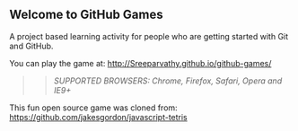 ## Welcome to GitHub Games

A project based learning activity for people who are getting started with Git and GitHub.

You can play the game at: http://Sreeparvathy.github.io/github-games/

>> _*SUPPORTED BROWSERS*: Chrome, Firefox, Safari, Opera and IE9+_

This fun open source game was cloned from: https://github.com/jakesgordon/javascript-tetris
